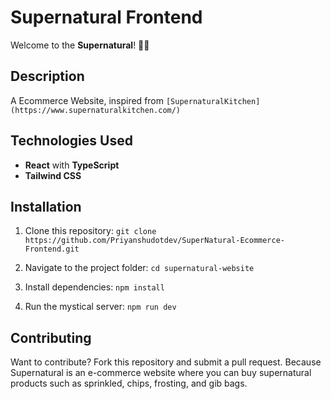 # Supernatural Frontend

Welcome to the **Supernatural**! 🌟👻

## Description

A Ecommerce Website, inspired from `[SupernaturalKitchen](https://www.supernaturalkitchen.com/)`

## Technologies Used

- **React** with **TypeScript**
- **Tailwind CSS**

## Installation

1. Clone this repository: `git clone https://github.com/Priyanshudotdev/SuperNatural-Ecommerce-Frontend.git`

2. Navigate to the project folder: `cd supernatural-website`
3. Install dependencies: `npm install`
4. Run the mystical server: `npm run dev`

## Contributing

Want to contribute? Fork this repository and submit a pull request. Because Supernatural is an e-commerce website where you can buy supernatural products such as sprinkled, chips, frosting, and gib bags.
